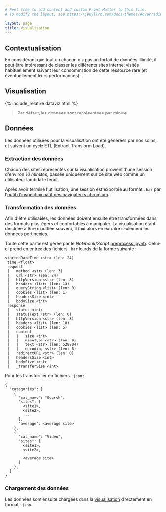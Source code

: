```yaml
---
# Feel free to add content and custom Front Matter to this file.
# To modify the layout, see https://jekyllrb.com/docs/themes/#overriding-theme-defaults

layout: page
title: Visualisation
---
```


## Contextualisation

En considérant que tout un chacun n'a pas un forfait de données illimité, il peut être intéressant de classer les différents sites internet visités habituellement suivant leur consommation de cette ressource rare (et éventuellement leurs performances).

## Visualisation

{% include_relative dataviz.html %}

> Par défaut, les données sont représentées par minute

## Données

Les données utilisées pour la visualisation ont été générées par nos soins, et suivent un cycle ETL (Extract Transform Load).

### Extraction des données

Chacun des sites représentés sur la visualisation provient d'une session d'environ *10 minutes*, passée uniquement sur ce site web comme un utilisateur lambda le ferait.

Après avoir terminé l'utilisation, une session est exportée au format `.har` par l'[outil d'inspection natif des navigateurs chromium](https://developers.google.com/web/tools/chrome-devtools/network).

### Transformation des données

Afin d'être utilisables, les données doivent ensuite être transformées dans des formats plus légers et confortables à manipuler.
La visualisation étant destinée à être modifiée souvent, il faut alors en extraire seulement les données pertinentes.

Toute cette partie est gérée par le *Notebook*/*Script* [preprocess.ipynb](https://github.com/DataViz-2019-10/website-data-consumption/blob/master/preprocess.ipynb). Celui-ci prend en entrée des fichiers `.har` lourds de la forme suivante :

``` 
startedDateTime <str> (len: 24)
 time <float>
 request
 |   method <str> (len: 3)
 |   url <str> (len: 24)
 |   httpVersion <str> (len: 8)
 |   headers <list> (len: 13)
 |   queryString <list> (len: 0)
 |   cookies <list> (len: 1)
 |   headersSize <int>
 |   bodySize <int>
 response
 |   status <int>
 |   statusText <str> (len: 0)
 |   httpVersion <str> (len: 8)
 |   headers <list> (len: 18)
 |   cookies <list> (len: 5)
 |   content
 |   |   size <int>
 |   |   mimeType <str> (len: 9)
 |   |   text <str> (len: 528804)
 |   |   encoding <str> (len: 6)
 |   redirectURL <str> (len: 0)
 |   headersSize <int>
 |   bodySize <int>
 |   _transferSize <int>
```

Pour les transformer en fichiers `.json` :

```
{
  "categories": [
    {
      "cat_name": "Search",
      "sites": [
        <site1>,
        <site2>,
        ...
      ],
      "average": <average site>
    },
    {
      "cat_name": "Video",
      "sites": [
        <site1>,
        <site2>,
        ...
        <average site>
      ]
    },
  ]
}
```

### Chargement des données

Les données sont ensuite chargées dans la [visualisation](./dataviz.html) directement en format `.json`.
